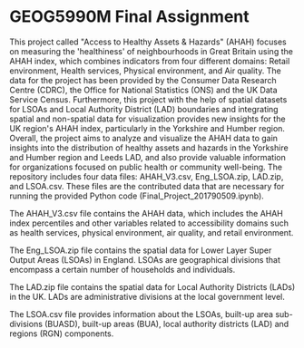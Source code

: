 # GEOG5990M Final Assignment
This project called "Access to Healthy Assets & Hazards" (AHAH) focuses on measuring the 'healthiness' of neighbourhoods in Great Britain using the AHAH index, which combines indicators from four different domains: Retail environment, Health services, Physical environment, and Air quality. The data for the project has been provided by the Consumer Data Research Centre (CDRC), the Office for National Statistics (ONS) and the UK Data Service Census.
Furthermore, this project with the help of spatial datasets for LSOAs and Local Authority District (LAD) boundaries and integrating spatial and non-spatial data for visualization provides new insights for the UK region's AHAH index, particularly in the Yorkshire and Humber region.
Overall, the project aims to analyze and visualize the AHAH data to gain insights into the distribution of healthy assets and hazards in the Yorkshire and Humber region and Leeds LAD, and also provide valuable information for organizations focused on public health or community well-being.
The repository includes four data files: AHAH_V3.csv, Eng_LSOA.zip, LAD.zip, and LSOA.csv. These files are the contributed data that are necessary for running the provided Python code (Final_Project_201790509.ipynb).

The AHAH_V3.csv file contains the AHAH data, which includes the AHAH index percentiles and other variables related to accessibility domains such as health services, physical environment, air quality, and retail environment.

The Eng_LSOA.zip file contains the spatial data for Lower Layer Super Output Areas (LSOAs) in England. LSOAs are geographical divisions that encompass a certain number of households and individuals.

The LAD.zip file contains the spatial data for Local Authority Districts (LADs) in the UK. LADs are administrative divisions at the local government level.

The LSOA.csv file provides information about the LSOAs, built-up area sub-divisions (BUASD), built-up areas (BUA), local authority districts (LAD) and regions (RGN) components.
